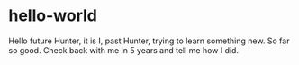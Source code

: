 # hello-world
Hello future Hunter, it is I, past Hunter, trying to learn something new. So far so good. Check back with me in 5 years and tell me how I did.
